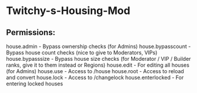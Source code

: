 Twitchy-s-Housing-Mod
=====================

Permissions:
------------
house.admin - Bypass ownership checks (for Admins)
house.bypasscount - Bypass house count checks (nice to give to Moderators, VIPs)
house.bypasssize - Bypass house size checks (for Moderator / VIP / Builder ranks, give it to them instead or Regions)
house.edit - For editing all houses (for Admins)
house.use - Access to /house
house.root - Access to reload and convert
house.lock - Access to /changelock
house.enterlocked - For entering locked houses
